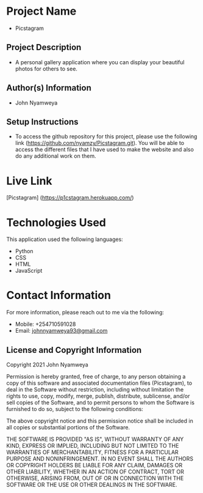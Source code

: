 # Project Name
  - Picstagram

## Project Description
  - A personal gallery application where you can display your beautiful photos for others to see.

## Author(s) Information
  - John Nyamweya

## Setup Instructions
  - To access the github repository for this project, please use the following link (https://github.com/nyamzy/Picstagram.git). You will be able to access the different files that I have used to make the website and also do any additional work on them.

# Live Link
  [Picstagram] (https://p1cstagram.herokuapp.com/)

# Technologies Used
  This application used the following languages:
  - Python
  - CSS
  - HTML
  - JavaScript

# Contact Information
  For more information, please reach out to me via the following:
  - Mobile: +254710591028
  - Email: johnnyamweya93@gmail.com

## License and Copyright Information
  Copyright 2021 John Nyamweya

  Permission is hereby granted, free of charge, to any person obtaining a copy of this software and associated documentation files (Picstagram), to deal in the Software without restriction, including without limitation the rights to use, copy, modify, merge, publish, distribute, sublicense, and/or sell copies of the Software, and to permit persons to whom the Software is furnished to do so, subject to the following conditions:

  The above copyright notice and this permission notice shall be included in all copies or substantial portions of the Software.

  THE SOFTWARE IS PROVIDED "AS IS", WITHOUT WARRANTY OF ANY KIND, EXPRESS OR IMPLIED, INCLUDING BUT NOT LIMITED TO THE WARRANTIES OF MERCHANTABILITY, FITNESS FOR A PARTICULAR PURPOSE AND NONINFRINGEMENT. IN NO EVENT SHALL THE AUTHORS OR COPYRIGHT HOLDERS BE LIABLE FOR ANY CLAIM, DAMAGES OR OTHER LIABILITY, WHETHER IN AN ACTION OF CONTRACT, TORT OR OTHERWISE, ARISING FROM, OUT OF OR IN CONNECTION WITH THE SOFTWARE OR THE USE OR OTHER DEALINGS IN THE SOFTWARE.